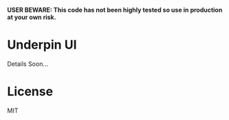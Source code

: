 **USER BEWARE: This code has not been highly tested so use in production at your own risk.**

# Underpin UI

Details Soon...

# License

MIT
